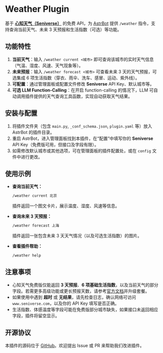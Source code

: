 # Weather Plugin

基于 [**心知天气（Seniverse）**](https://www.seniverse.com/) 的免费 API，为 [AstrBot](https://github.com/Soulter/AstrBot) 提供 `/weather` 指令，支持查询当前天气、未来 3 天预报和生活指数（可选）等功能。

## 功能特性

1. **当前天气**：输入 `/weather current <城市>` 即可查询该城市的实时天气信息（气温、湿度、风速、天气现象等）。  
2. **未来预报**：输入 `/weather forecast <城市>` 可查看未来 3 天的天气预报，可选集成 6 项生活指数（穿衣、雨伞、洗车、感冒、运动、紫外线）。  
3. **可配置**：通过管理面板或配置文件修改 **Seniverse** API Key、默认城市等。  
4. **可选 LLM Function-Calling**：在开启 function-calling 的情况下，LLM 可自动调用插件提供的天气查询工具函数，实现自动获取天气结果。

## 安装与配置

1. 将插件文件夹（包含 `main.py`, `_conf_schema.json`, `plugin.yaml` 等）放入 AstrBot 的插件目录。  
2. 重启 AstrBot，进入管理面板找到本插件，在“配置”中填写你的 **Seniverse** API Key（免费版可用，但接口及字段有限）。  
3. 如需修改默认城市或其他选项，可在管理面板的插件配置处，或在 `config` 文件中进行更改。

## 使用示例

- **查询当前天气：**
  ```bash
  /weather current 北京
  ```
  插件返回一个图文卡片，展示温度、湿度、风速等信息。

- **查询未来 3 天预报：**
  ```bash
  /weather forecast 上海
  ```
  插件返回一张包含未来 3 天天气情况（以及可选生活指数）的图片。

- **查看插件帮助：**
  ```bash
  /weather help
  ```

## 注意事项

- 心知天气免费版仅能返回 **3 天预报**、**6 项基础生活指数**，以及当前天气的部分字段。若需更多高级功能或更长预报天数，请参考[官方文档](https://seniverse.yuque.com/)并升级套餐。  
- 如果使用中遇到 **超时** 或 **无结果**，请先检查日志，确认网络可访问 `www.seniverse.com`，以及你的 API Key 填写是否正确。  
- 生活指数、体感温度等字段可能在免费版部分城市缺失，如果接口未返回相应字段，插件将留空显示。

## 开源协议

本插件的源码位于 [GitHub](https://github.com/Last-emo-boy/astrbot_plugin_weather)。欢迎提出 Issue 或 PR 来帮助我们改进插件。
